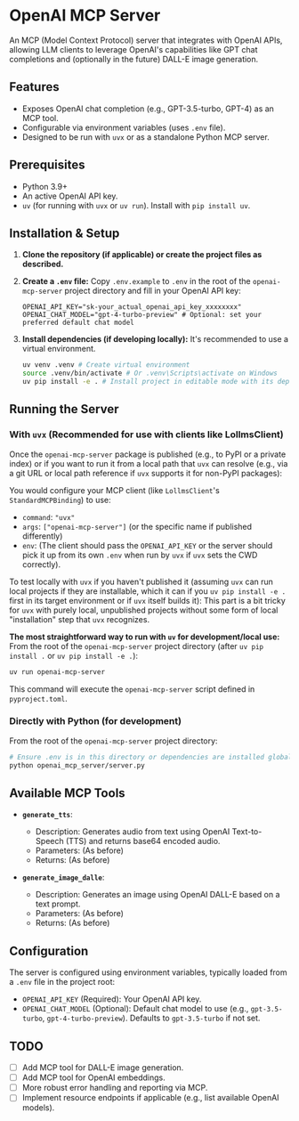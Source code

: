 # OpenAI MCP Server

An MCP (Model Context Protocol) server that integrates with OpenAI APIs, allowing
LLM clients to leverage OpenAI's capabilities like GPT chat completions and
(optionally in the future) DALL-E image generation.

## Features

- Exposes OpenAI chat completion (e.g., GPT-3.5-turbo, GPT-4) as an MCP tool.
- Configurable via environment variables (uses `.env` file).
- Designed to be run with `uvx` or as a standalone Python MCP server.

## Prerequisites

- Python 3.9+
- An active OpenAI API key.
- `uv` (for running with `uvx` or `uv run`). Install with `pip install uv`.

## Installation & Setup

1.  **Clone the repository (if applicable) or create the project files as described.**

2.  **Create a `.env` file:**
    Copy `.env.example` to `.env` in the root of the `openai-mcp-server` project directory and fill in your OpenAI API key:
    ```env
    OPENAI_API_KEY="sk-your_actual_openai_api_key_xxxxxxxx"
    OPENAI_CHAT_MODEL="gpt-4-turbo-preview" # Optional: set your preferred default chat model
    ```

3.  **Install dependencies (if developing locally):**
    It's recommended to use a virtual environment.
    ```bash
    uv venv .venv # Create virtual environment
    source .venv/bin/activate # Or .venv\Scripts\activate on Windows
    uv pip install -e . # Install project in editable mode with its dependencies
    ```

## Running the Server

### With `uvx` (Recommended for use with clients like LollmsClient)

Once the `openai-mcp-server` package is published (e.g., to PyPI or a private index) or if you want to run it from a local path that `uvx` can resolve (e.g., via a git URL or local path reference if `uvx` supports it for non-PyPI packages):

You would configure your MCP client (like `LollmsClient`'s `StandardMCPBinding`) to use:
- `command`: `"uvx"`
- `args`: `["openai-mcp-server"]` (or the specific name if published differently)
- `env`: (The client should pass the `OPENAI_API_KEY` or the server should pick it up from its own `.env` when run by `uvx` if `uvx` sets the CWD correctly).

To test locally with `uvx` if you haven't published it (assuming `uvx` can run local projects if they are installable, which it can if you `uv pip install -e .` first in its target environment or if `uvx` itself builds it):
This part is a bit tricky for `uvx` with purely local, unpublished projects without some form of local "installation" step that `uvx` recognizes.

**The most straightforward way to run with `uv` for development/local use:**
From the root of the `openai-mcp-server` project directory (after `uv pip install .` or `uv pip install -e .`):
```bash
uv run openai-mcp-server
```
This command will execute the `openai-mcp-server` script defined in `pyproject.toml`.

### Directly with Python (for development)

From the root of the `openai-mcp-server` project directory:
```bash
# Ensure .env is in this directory or dependencies are installed globally
python openai_mcp_server/server.py
```

## Available MCP Tools

- **`generate_tts`**:
    - Description: Generates audio from text using OpenAI Text-to-Speech (TTS) and returns base64 encoded audio.
    - Parameters: (As before)
    - Returns: (As before)

- **`generate_image_dalle`**:
    - Description: Generates an image using OpenAI DALL-E based on a text prompt.
    - Parameters: (As before)
    - Returns: (As before)

## Configuration

The server is configured using environment variables, typically loaded from a `.env` file in the project root:

- `OPENAI_API_KEY` (Required): Your OpenAI API key.
- `OPENAI_CHAT_MODEL` (Optional): Default chat model to use (e.g., `gpt-3.5-turbo`, `gpt-4-turbo-preview`). Defaults to `gpt-3.5-turbo` if not set.

## TODO

- [ ] Add MCP tool for DALL-E image generation.
- [ ] Add MCP tool for OpenAI embeddings.
- [ ] More robust error handling and reporting via MCP.
- [ ] Implement resource endpoints if applicable (e.g., list available OpenAI models).